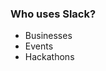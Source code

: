 ### Who uses Slack?

 * Businesses <!-- .element: class="fragment" -->
 * Events <!-- .element: class="fragment" -->
 * Hackathons <!-- .element: class="fragment" -->